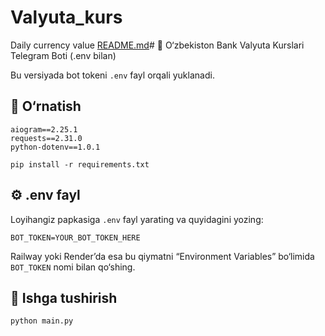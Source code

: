 # Valyuta_kurs
Daily currency value
[README.md](https://github.com/user-attachments/files/23210570/README.md)# 💱 O‘zbekiston Bank Valyuta Kurslari Telegram Boti (.env bilan)

Bu versiyada bot tokeni `.env` fayl orqali yuklanadi.

## 🧰 O‘rnatish
```
aiogram==2.25.1
requests==2.31.0
python-dotenv==1.0.1

pip install -r requirements.txt
```

## ⚙️ .env fayl
Loyihangiz papkasiga `.env` fayl yarating va quyidagini yozing:

```
BOT_TOKEN=YOUR_BOT_TOKEN_HERE
```

Railway yoki Render’da esa bu qiymatni “Environment Variables” bo‘limida `BOT_TOKEN` nomi bilan qo‘shing.

## 🚀 Ishga tushirish
```
python main.py
```


